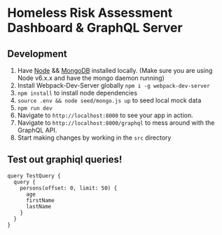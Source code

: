 # Homeless Risk Assessment Dashboard & GraphQL Server

## Development
1. Have [Node](https://nodejs.org/) && [MongoDB](https://www.mongodb.com/download-center#community) installed locally. (Make sure you are using Node v6.x.x and have the mongo daemon running)
1. Install Webpack-Dev-Server globally `npm i -g webpack-dev-server`
1. `npm install` to install node dependencies
1. `source .env && node seed/mongo.js up` to seed local mock data
1. `npm run dev`
1. Navigate to `http://localhost:8000` to see your app in action.
1. Navigate to `http://localhost:8000/graphql` to mess around with the GraphQL API.
1. Start making changes by working in the `src` directory

## Test out graphiql queries!
```
query TestQuery {
  query {
    persons(offset: 0, limit: 50) {
      age
      firstName
      lastName
    }
  }
}
```
